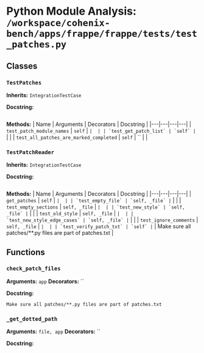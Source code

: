 # Python Module Analysis: `/workspace/cohenix-bench/apps/frappe/frappe/tests/test_patches.py`

## Classes

### `TestPatches`
**Inherits:** `IntegrationTestCase`


**Docstring:**
```

```

**Methods:**
| Name | Arguments | Decorators | Docstring |
|---|---|---|---|
| `test_patch_module_names` | `self` | `` |  |
| `test_get_patch_list` | `self` | `` |  |
| `test_all_patches_are_marked_completed` | `self` | `` |  |


### `TestPatchReader`
**Inherits:** `IntegrationTestCase`


**Docstring:**
```

```

**Methods:**
| Name | Arguments | Decorators | Docstring |
|---|---|---|---|
| `get_patches` | `self` | `` |  |
| `test_empty_file` | `self, _file` | `` |  |
| `test_empty_sections` | `self, _file` | `` |  |
| `test_new_style` | `self, _file` | `` |  |
| `test_old_style` | `self, _file` | `` |  |
| `test_new_style_edge_cases` | `self, _file` | `` |  |
| `test_ignore_comments` | `self, _file` | `` |  |
| `test_verify_patch_txt` | `self` | `` | Make sure all patches/**.py files are part of patches.txt |





## Functions

### `check_patch_files`
**Arguments:** `app`
**Decorators:** ``

**Docstring:**
```
Make sure all patches/**.py files are part of patches.txt
```
### `_get_dotted_path`
**Arguments:** `file, app`
**Decorators:** ``

**Docstring:**
```

```

